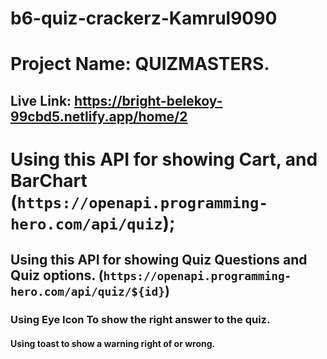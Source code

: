 # b6-quiz-crackerz-Kamrul9090

# Project Name: QUIZMASTERS.

## Live Link: https://bright-belekoy-99cbd5.netlify.app/home/2

# Using this API for showing Cart, and BarChart (`https://openapi.programming-hero.com/api/quiz`);
## Using this API for showing Quiz Questions and Quiz options. (`https://openapi.programming-hero.com/api/quiz/${id}`)

### Using Eye Icon To show the right answer to the quiz.
#### Using toast to show a warning right of or wrong.
